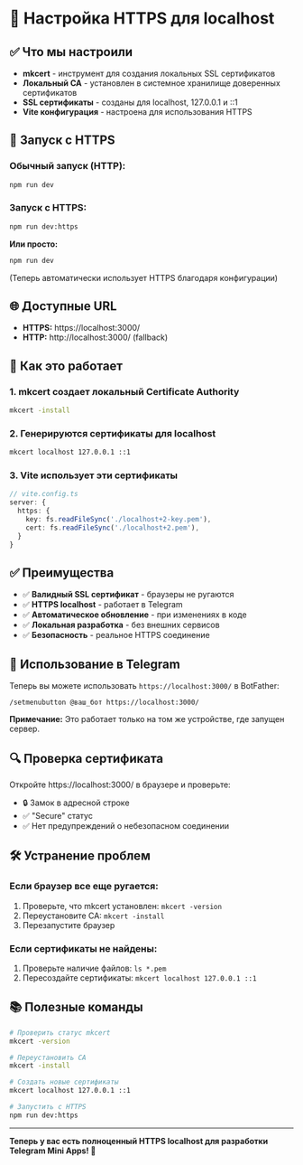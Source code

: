 # 🔐 Настройка HTTPS для localhost

## ✅ Что мы настроили

- **mkcert** - инструмент для создания локальных SSL сертификатов
- **Локальный CA** - установлен в системное хранилище доверенных сертификатов
- **SSL сертификаты** - созданы для localhost, 127.0.0.1 и ::1
- **Vite конфигурация** - настроена для использования HTTPS

## 🚀 Запуск с HTTPS

### Обычный запуск (HTTP):
```bash
npm run dev
```

### Запуск с HTTPS:
```bash
npm run dev:https
```

**Или просто:**
```bash
npm run dev
```
(Теперь автоматически использует HTTPS благодаря конфигурации)

## 🌐 Доступные URL

- **HTTPS:** https://localhost:3000/
- **HTTP:** http://localhost:3000/ (fallback)

## 🔧 Как это работает

### 1. mkcert создает локальный Certificate Authority
```bash
mkcert -install
```

### 2. Генерируются сертификаты для localhost
```bash
mkcert localhost 127.0.0.1 ::1
```

### 3. Vite использует эти сертификаты
```typescript
// vite.config.ts
server: {
  https: {
    key: fs.readFileSync('./localhost+2-key.pem'),
    cert: fs.readFileSync('./localhost+2.pem'),
  }
}
```

## ✅ Преимущества

- ✅ **Валидный SSL сертификат** - браузеры не ругаются
- ✅ **HTTPS localhost** - работает в Telegram
- ✅ **Автоматическое обновление** - при изменениях в коде
- ✅ **Локальная разработка** - без внешних сервисов
- ✅ **Безопасность** - реальное HTTPS соединение

## 📱 Использование в Telegram

Теперь вы можете использовать `https://localhost:3000/` в BotFather:

```
/setmenubutton @ваш_бот https://localhost:3000/
```

**Примечание:** Это работает только на том же устройстве, где запущен сервер.

## 🔍 Проверка сертификата

Откройте https://localhost:3000/ в браузере и проверьте:
- 🔒 Замок в адресной строке
- ✅ "Secure" статус
- ✅ Нет предупреждений о небезопасном соединении

## 🛠️ Устранение проблем

### Если браузер все еще ругается:
1. Проверьте, что mkcert установлен: `mkcert -version`
2. Переустановите CA: `mkcert -install`
3. Перезапустите браузер

### Если сертификаты не найдены:
1. Проверьте наличие файлов: `ls *.pem`
2. Пересоздайте сертификаты: `mkcert localhost 127.0.0.1 ::1`

## 📚 Полезные команды

```bash
# Проверить статус mkcert
mkcert -version

# Переустановить CA
mkcert -install

# Создать новые сертификаты
mkcert localhost 127.0.0.1 ::1

# Запустить с HTTPS
npm run dev:https
```

---

**Теперь у вас есть полноценный HTTPS localhost для разработки Telegram Mini Apps! 🚀** 